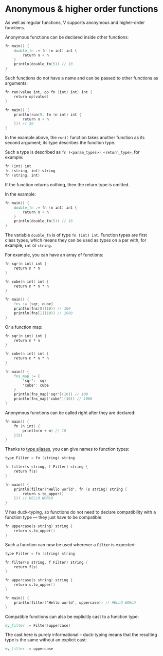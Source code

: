# Anonymous & higher order functions

As well as regular functions, V supports anonymous and higher-order functions.

Anonymous functions can be declared inside other functions:

```v play
fn main() {
	double_fn := fn (n int) int {
		return n + n
	}
	println(double_fn(5)) // 10
}
```

Such functions do not have a name and can be passed to other functions as arguments:

```v play
fn run(value int, op fn (int) int) int {
	return op(value)
}

fn main() {
	println(run(5, fn (n int) int {
		return n + n
	})) // 10
}
```

In the example above, the `run()` function takes another function as its second argument;
its type describes the function type.

Such a type is described as `fn (<param_types>) <return_type>`, for example:

```v badsyntax
fn (int) int
fn (string, int) string
fn (string, int)
```

If the function returns nothing, then the return type is omitted.

In the example:

```v play
fn main() {
	double_fn := fn (n int) int {
		return n + n
	}
	println(double_fn(5)) // 10
}
```

The variable `double_fn` is of type `fn (int) int`.
Function types are first class types, which means they can be used
as types on a par with, for example, `int` or `string`.

For example, you can have an array of functions:

```v play
fn sqr(n int) int {
	return n * n
}

fn cube(n int) int {
	return n * n * n
}

fn main() {
	fns := [sqr, cube]
	println(fns[0](10)) // 100
	println(fns[1](10)) // 1000
}
```

Or a function map:

```v play
fn sqr(n int) int {
	return n * n
}

fn cube(n int) int {
	return n * n * n
}

fn main() {
	fns_map := {
		'sqr':  sqr
		'cube': cube
	}
	println(fns_map['sqr'](10)) // 100
	println(fns_map['cube'](10)) // 1000
}
```

Anonymous functions can be called right after they are declared:

```v play
fn main() {
	fn (n int) {
		println(n + n) // 10
	}(5)
}
```

Thanks to [type aliases](../type-aliases.md), you can give names to function types:

```v play
type Filter = fn (string) string

fn filter(s string, f Filter) string {
	return f(s)
}

fn main() {
	println(filter('Hello world', fn (s string) string {
		return s.to_upper()
	})) // HELLO WORLD
}
```

V has duck-typing, so functions do not need to declare compatibility with
a function type — they just have to be compatible:

```v
fn uppercase(s string) string {
	return s.to_upper()
}
```

Such a function can now be used wherever a `Filter` is expected:

```v play
type Filter = fn (string) string

fn filter(s string, f Filter) string {
	return f(s)
}

fn uppercase(s string) string {
	return s.to_upper()
}

fn main() {
	println(filter('Hello world', uppercase)) // HELLO WORLD
}
```

Compatible functions can also be explicitly cast to a function type:

```v oksyntax
my_filter := Filter(uppercase)
```

The cast here is purely informational – duck-typing means that the
resulting type is the same without an explicit cast:

```v oksyntax
my_filter := uppercase
```
